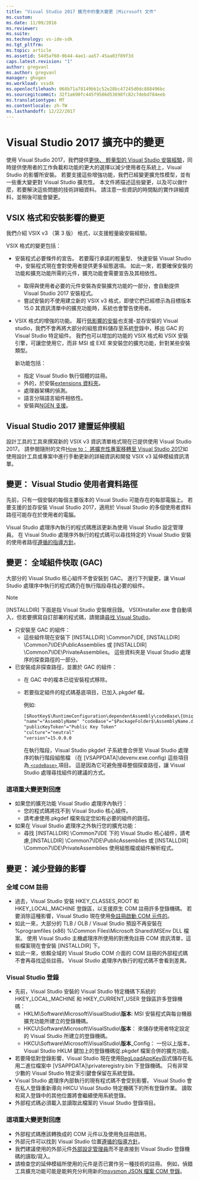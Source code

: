 ```yaml
---
title: "Visual Studio 2017 擴充中的重大變更 |Microsoft 文件"
ms.custom: 
ms.date: 11/09/2016
ms.reviewer: 
ms.suite: 
ms.technology: vs-ide-sdk
ms.tgt_pltfrm: 
ms.topic: article
ms.assetid: 54d5af60-0b44-4ae1-aa57-45aa03f89f3d
caps.latest.revision: "1"
author: gregvanl
ms.author: gregvanl
manager: ghogen
ms.workload: vssdk
ms.openlocfilehash: 068b71a78149bb1c52e28bc47245d0dc888496bc
ms.sourcegitcommit: 32f1a690fc445f9586d53698fc82c7debd784eeb
ms.translationtype: MT
ms.contentlocale: zh-TW
ms.lasthandoff: 12/22/2017
---
```

# <a name="changes-in-visual-studio-2017-extensibility"></a>Visual Studio 2017 擴充中的變更

使用 Visual Studio 2017，我們提供[更快、 輕量型的 Visual Studio 安裝經驗](https://blogs.msdn.microsoft.com/visualstudio/2016/04/01/faster-leaner-visual-studio-installer)，同時提供使用者的工作負載和功能的更大的選擇以減少使用者在系統上，Visual Studio 的影響所安裝。 若要支援這些增強功能，我們已經變更擴充性模型，並有一些重大變更對 Visual Studio 擴充性。 本文件將描述這些變更，以及可以做什麼，若要解決這些問題的技術詳細資料。 請注意一些資訊的時間點的實作詳細資料，並稍後可能會變更。

## <a name="changes-affecting-vsix-format-and-installation"></a>VSIX 格式和安裝影響的變更

我們介紹 VSIX v3 （第 3 版） 格式，以支援輕量級安裝經驗。

VSIX 格式的變更包括：

* 安裝程式必要條件的宣告。 若要履行承諾的輕量型、 快速安裝 Visual Studio 中，安裝程式現在會對使用者提供更多組態選項。 如此一來，若要確保安裝的功能和擴充功能所需的元件，擴充功能會需要宣告及其相依性。
  * 取得與使用者必要的元件安裝為安裝擴充功能的一部分，會自動提供 Visual Studio 2017 安裝程式。
  * 嘗試安裝的不使用建立新的 VSIX v3 格式，即使它們已經標示為目標版本 15.0 其資訊清單中的擴充功能時，系統也會警告使用者。
* VSIX 格式的增強的功能。 履行[低影響的安裝](https://blogs.msdn.microsoft.com/visualstudio/2016/04/25/anatomy-of-a-low-impact-visual-studio-install)也支援-並存安裝的 Visual studio，我們不會再將大部分的組態資料儲存至系統登錄中，移出 GAC 的 Visual Studio 特定組件。 我們也可以增加的功能的 VSIX 格式和 VSIX 安裝引擎，可讓您使用它，而非 MSI 或 EXE 來安裝您的擴充功能，針對某些安裝類型。

  新功能包括：

  * 指定 Visual Studio 執行個體的註冊。
  * 外的，於安裝[extensions 資料夾](set-install-root.md)。
  * 處理器架構的偵測。
  * 語言分隔語言組件相依性。
  * 安裝與[NGEN 支援](ngen-support.md)。

## <a name="building-an-extension-for-visual-studio-2017"></a>Visual Studio 2017 建置延伸模組

設計工具的工具來撰寫新的 VSIX v3 資訊清單格式現在已提供使用 Visual Studio 2017。 請參閱隨附的文件[How to： 將擴充性專案移轉至 Visual Studio 2017](how-to-migrate-extensibility-projects-to-visual-studio-2017.md)如使用設計工具或專案中進行手動更新的詳細資訊和開發 VSIX v3 延伸模組資訊清單。

## <a name="change-visual-studio-user-data-path"></a>變更： Visual Studio 使用者資料路徑

先前，只有一個安裝的每個主要版本的 Visual Studio 可能存在的每部電腦上。 若要支援的並存安裝 Visual Studio 2017，適用於 Visual Studio 的多個使用者資料路徑可能存在於使用者的電腦。

Visual Studio 處理序內執行的程式碼應該更新為使用 Visual Studio 設定管理員。 在 Visual Studio 處理序外執行的程式碼可以尋找特定的 Visual Studio 安裝的使用者路徑[遵循的指導方針](locating-visual-studio.md)。

## <a name="change-global-assembly-cache-gac"></a>變更： 全域組件快取 (GAC)

大部分的 Visual Studio 核心組件不會安裝到 GAC。 進行下列變更，讓 Visual Studio 處理序中執行的程式碼仍在執行階段尋找必要的組件。

> [!NOTE]
> [INSTALLDIR] 下面是指 Visual Studio 安裝根目錄。 VSIXInstaller.exe 會自動填入，但若要撰寫自訂部署的程式碼，請閱讀[尋找 Visual Studio](locating-visual-studio.md)。

* 只安裝至 GAC 的組件：
  * 這些組件現在安裝下 [INSTALLDIR] \Common7\IDE\, [INSTALLDIR] \Common7\IDE\PublicAssemblies 或 [INSTALLDIR] \Common7\IDE\PrivateAssemblies。 這些資料夾是 Visual Studio 處理序的探查路徑的一部分。
* 已安裝成非探查路徑，並置於 GAC 的組件：
  * 在 GAC 中的複本已從安裝程式移除。
  * 若要指定組件的程式碼基底項目，已加入.pkgdef 檔。

    例如: 
    
    ```xml
    [$RootKey$\RuntimeConfiguration\dependentAssembly\codeBase\{UniqueGUID}]
    "name"="AssemblyName" "codeBase"="$PackageFolder$\AssemblyName.dll"
    "publicKeyToken"="Public Key Token"
    "culture"="neutral"
    "version"=15.0.0.0
    ```
    在執行階段，Visual Studio pkgdef 子系統會合併至 Visual Studio 處理序的執行階段組態檔 （在 [VSAPPDATA]\devenv.exe.config) 這些項目為[ `<codeBase>` ](https://msdn.microsoft.com/en-us/library/efs781xb(v=vs.110).aspx)項目。 這是因為它可避免搜尋整個探查路徑，讓 Visual Studio 處理尋找組件的建議的方式。

### <a name="reacting-to-this-breaking-change"></a>這項重大變更對回應

* 如果您的擴充功能 Visual Studio 處理序內執行：
  * 您的程式碼將找不到 Visual Studio 核心組件。
  * 請考慮使用.pkgdef 檔來指定您如有必要的組件的路徑。
* 如果在 Visual Studio 處理序之外執行您的擴充功能：
  * 尋找 [INSTALLDIR] \Common7\IDE 下的 Visual Studio 核心組件，請考慮\,[INSTALLDIR] \Common7\IDE\PublicAssemblies 或 [INSTALLDIR] \Common7\IDE\PrivateAssemblies 使用組態檔或組件解析程式。

## <a name="change-reduce-registry-impact"></a>變更： 減少登錄的影響

### <a name="global-com-registration"></a>全域 COM 註冊

* 過去，Visual Studio 安裝 HKEY_CLASSES_ROOT 和 HKEY_LOCAL_MACHINE 登錄區，以支援原生 COM 註冊許多登錄機碼。 若要消除這種影響，Visual Studio 現在使用[免註冊啟動 COM 元件的](https://msdn.microsoft.com/en-us/library/ms973913.aspx)。
* 如此一來，大部分的 TLB / OLB / Visual Studio 預設不再安裝在 %programfiles (x86) %\Common Files\Microsoft Shared\MSEnv DLL 檔案。 使用 Visual Studio 主機處理序所使用的對應免註冊 COM 資訊清單，這些檔案現在會安裝 [INSTALLDIR] 下。
* 如此一來，依賴全域的 Visual Studio COM 介面的 COM 註冊的外部程式碼不會再尋找這些註冊。 Visual Studio 處理序內執行的程式碼不會看到差異。

### <a name="visual-studio-registry"></a>Visual Studio 登錄

* 先前，Visual Studio 安裝的 Visual Studio 特定機碼下系統的 HKEY_LOCAL_MACHINE 和 HKEY_CURRENT_USER 登錄區許多登錄機碼：
  * HKLM\Software\Microsoft\VisualStudio\\**版本**: MSI 安裝程式與每台機器擴充功能所建立的登錄機碼。
  * HKCU\Software\Microsoft\VisualStudio\\**版本**： 來儲存使用者特定設定的 Visual Studio 所建立的登錄機碼。
  * HKCU\Software\Microsoft\VisualStudio\\**版本**_Config： 一份以上版本，Visual Studio HKLM 鍵加上的登錄機碼從.pkgdef 檔案合併的擴充功能。
* 若要降低對登錄影響，Visual Studio 現在使用[RegLoadAppKey](https://msdn.microsoft.com/en-us/library/windows/desktop/ms724886(v=vs.85).aspx)函式儲存在私用二進位檔案中 [VSAPPDATA]\privateregistry.bin 下登錄機碼。 只有非常少數的 Visual Studio 特定索引鍵會保留在系統登錄。
* Visual Studio 處理序內部執行的現有程式碼不會受到影響。 Visual Studio 會在私人登錄重新導向 HKCU Visual Studio 特定機碼下的所有登錄作業。 讀取和寫入登錄中的其他位置將會繼續使用系統登錄。
* 外部程式碼必須載入並讀取此檔案的 Visual Studio 登錄項目。

### <a name="reacting-to-this-breaking-change"></a>這項重大變更對回應

* 外部程式碼應該轉換成的 COM 元件以及使用免註冊啟用。
* 外部元件可以找到 Visual Studio 位置[遵循的指導方針](https://blogs.msdn.microsoft.com/heaths/2016/09/15/changes-to-visual-studio-15-setup)。
* 我們建議使用的外部元件[外部設定管理員](https://msdn.microsoft.com/en-us/library/microsoft.visualstudio.settings.externalsettingsmanager.aspx)而不是直接到 Visual Studio 登錄機碼的讀取/寫入。
* 請檢查您的延伸模組所使用的元件是否已實作另一種技術的註冊。 例如，偵錯工具擴充功能可能是能夠充分利用新的[msvsmon JSON 檔案 COM 登錄](migrate-debugger-COM-registration.md)。
